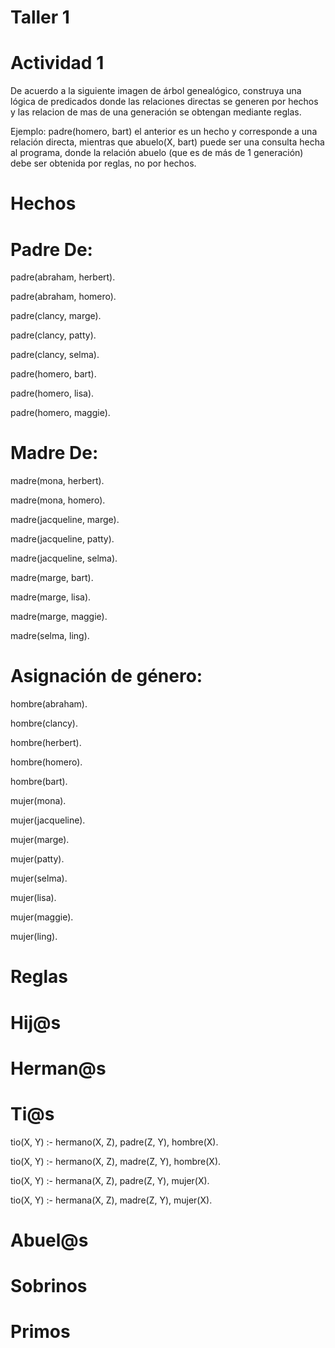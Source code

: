 # Taller 1 

# Actividad 1 


 De acuerdo a la siguiente imagen de árbol genealógico, construya una lógica de 
 predicados donde las relaciones directas se generen por hechos y las relacion de 
 mas de una generación se obtengan mediante reglas.
 
 Ejemplo: padre(homero, bart) el anterior es un hecho y corresponde a una relación directa, mientras que 
 abuelo(X, bart) puede ser una consulta hecha al programa, donde la relación abuelo 
 (que es de más de 1 generación) debe ser obtenida por reglas, no por hechos. 

# Hechos 

# Padre De:

padre(abraham, herbert).

padre(abraham, homero).

padre(clancy, marge).

padre(clancy, patty).

padre(clancy, selma).

padre(homero, bart).

padre(homero, lisa).

padre(homero, maggie).

# Madre De:

madre(mona, herbert).

madre(mona, homero).

madre(jacqueline, marge).

madre(jacqueline, patty).

madre(jacqueline, selma).

madre(marge, bart).

madre(marge, lisa).

madre(marge, maggie).

madre(selma, ling).

# Asignación de género:

hombre(abraham).

hombre(clancy).

hombre(herbert).

hombre(homero).

hombre(bart).

mujer(mona).

mujer(jacqueline).

mujer(marge).

mujer(patty).

mujer(selma).

mujer(lisa).

mujer(maggie).

mujer(ling).


# Reglas 

# Hij@s














# Herman@s













# Ti@s

tio(X, Y) :- hermano(X, Z), padre(Z, Y), hombre(X).

tio(X, Y) :- hermano(X, Z), madre(Z, Y), hombre(X).

tio(X, Y) :- hermana(X, Z), padre(Z, Y), mujer(X).

tio(X, Y) :- hermana(X, Z), madre(Z, Y), mujer(X).





# Abuel@s














# Sobrinos











# Primos







 

